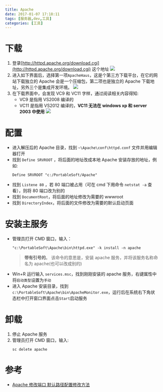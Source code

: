 ```yaml
---
title: Apache
date: 2017-01-07 17:18:11
tags: [服务器,dev,工具]
categories: [工具]
---
```


# 下载

1.  登录[http://httpd.apache.org/download.cgi](http://httpd.apache.org/download.cgi) 这个地址
    ![](http://hiphotos.baidu.com/exp/pic/item/734f12f3d7ca7bcbd94cbcbebd096b63f624a829.jpg)
2.  进入如下界面后，选择第一项`ApacheHaus`，这是个第三方下载平台，在它的网站下载独立的 Apache 会是一个压缩包，第二项也是独立的 Apache 下载地址，另外三个是集成开发环境。
    ![](http://hiphotos.baidu.com/exp/pic/item/8cf0d51349540923ed2106ef9158d109b2de4993.jpg)
3.  在下载界面中，会发现 VC9 和 VC11 字样，通过阅读相关内容得知:
    - VC9 是指用 VS2008 编译的
    - VC11 是指用 VS2012 编译的，**VC11 无法在 windows xp 和 server 2003 中使用**
      ![](http://hiphotos.baidu.com/exp/pic/item/c9d4cf43ad4bd1130b07d6a359afa40f4afb051d.jpg)

# 配置

- 进入解压后的 Apache 目录，找到 `~\Apache\conf\httpd.conf` 文件并用编辑器打开
- 找到 `Define SRVROOT` ，将后面的地址改成本地 Apache 安装存放的地址，例如:
  ```
  Define SRVROOT "c:/PortableSoft/Apache"
  ```
- 找到 `Listene 80` ，若 80 端口被占用（可在 cmd 下用命令 `netstat -a` 查看），则将 80 端口改为别的
- 找到 `DocumentRoot`，将后面的地址修改为需要的 wwwroot
- 找到 `DirectoryIndex`，将后面的文件修改为需要的默认启动页面

# 安装主服务

- 管理员打开 CMD 窗口，输入：
  ```
  "c:\PortableSoft\Apache\bin\httpd.exe" -k install -n apache
  ```
  > **带有引号的**。
  > 该命令的意思是，安装 apache 服务，并将该服务名称命名为 apache(也可以改成别的)
- Win+R 运行输入 `services.msc`，找到刚刚安装的 apache 服务，右键属性中将`启动类型`设置为`手动`
- 进入 Apache 安装目录，找到`c:\PortableSoft\Apache\bin\ApacheMonitor.exe`，运行后在系统右下角状态栏中打开窗口界面点击`Start`启动服务

# 卸载

1.  停止 Apache 服务
2.  管理员打开 CMD 窗口，输入:
    ```
    sc delete apache
    ```

# 参考

- [Apache 修改端口 默认路径配置修改方法](http://blog.csdn.net/lantianzhange/article/details/8594215)
